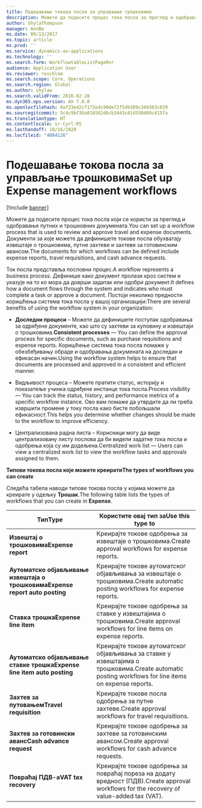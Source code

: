 ```yaml
---
title: Подешавање токова посла за управљање трошковима
description: Можете да подесите процес тока посла за преглед и одобравање путних и трошковних докумената.
author: ShylaThompson
manager: AnnBe
ms.date: 09/13/2017
ms.topic: article
ms.prod: ''
ms.service: dynamics-ax-applications
ms.technology: ''
ms.search.form: WorkflowtableListPageRnr
audience: Application User
ms.reviewer: roschlom
ms.search.scope: Core, Operations
ms.search.region: Global
ms.author: shylaw
ms.search.validFrom: 2016-02-28
ms.dyn365.ops.version: AX 7.0.0
ms.openlocfilehash: 0af23ed2cf172e4c90de72f5db389c349303c039
ms.sourcegitcommit: 5c4c9bf3ba018562d6cb3443c01d550489c415fa
ms.translationtype: HT
ms.contentlocale: sr-Cyrl-RS
ms.lasthandoff: 10/16/2020
ms.locfileid: "4084126"
---
```

# <a name="set-up-expense-management-workflows"></a><span data-ttu-id="2f9a4-103">Подешавање токова посла за управљање трошковима</span><span class="sxs-lookup"><span data-stu-id="2f9a4-103">Set up Expense management workflows</span></span>

[!include [banner](../includes/banner.md)]

<span data-ttu-id="2f9a4-104">Можете да подесите процес тока посла који се користи за преглед и одобравање путних и трошковних докумената.</span><span class="sxs-lookup"><span data-stu-id="2f9a4-104">You can set up a workflow process that is used to review and approve travel and expense documents.</span></span> <span data-ttu-id="2f9a4-105">Документи за које можете да дефинишете токове посла обухватају извештаје о трошковима, путне захтеве и захтеве за готовинским авансом.</span><span class="sxs-lookup"><span data-stu-id="2f9a4-105">The documents for which workflows can be defined include expense reports, travel requisitions, and cash advance requests.</span></span>

<span data-ttu-id="2f9a4-106">Ток посла представља пословни процес.</span><span class="sxs-lookup"><span data-stu-id="2f9a4-106">A workflow represents a business process.</span></span> <span data-ttu-id="2f9a4-107">Дефинише како документ пролази кроз систем и указује на то ко мора да доврши задатак или одобри документ.</span><span class="sxs-lookup"><span data-stu-id="2f9a4-107">It defines how a document flows through the system and indicates who must complete a task or approve a document.</span></span> <span data-ttu-id="2f9a4-108">Постоји неколико предности коришћења система тока посла у вашој организацији:</span><span class="sxs-lookup"><span data-stu-id="2f9a4-108">There are several benefits of using the workflow system in your organization:</span></span>

-   <span data-ttu-id="2f9a4-109">**Доследни процеси** – Можете да дефинишете поступак одобравања за одређене документе, као што су захтеви за куповину и извештаји о трошковима.</span><span class="sxs-lookup"><span data-stu-id="2f9a4-109">**Consistent processes** — You can define the approval process for specific documents, such as purchase requisitions and expense reports.</span></span> <span data-ttu-id="2f9a4-110">Коришћење система тока посла помаже у обезбеђивању обраде и одобравања докумената на доследан и ефикасан начин.</span><span class="sxs-lookup"><span data-stu-id="2f9a4-110">Using the workflow system helps to ensure that documents are processed and approved in a consistent and efficient manner.</span></span>

-   <span data-ttu-id="2f9a4-111">Видљивост процеса – Можете пратити статус, историју и показатеље учинка одређене инстанце тока посла.</span><span class="sxs-lookup"><span data-stu-id="2f9a4-111">Process visibility — You can track the status, history, and performance metrics of a specific workflow instance.</span></span> <span data-ttu-id="2f9a4-112">Ово вам помаже да утврдите да ли треба извршити промене у току посла како бисте побољшали ефикасност.</span><span class="sxs-lookup"><span data-stu-id="2f9a4-112">This helps you determine whether changes should be made to the workflow to improve efficiency.</span></span>

-   <span data-ttu-id="2f9a4-113">Централизована радна листа – Корисници могу да виде централизовану листу послова да би видели задатке тока посла и одобрења која су им додељена.</span><span class="sxs-lookup"><span data-stu-id="2f9a4-113">Centralized work list — Users can view a centralized work list to view the workflow tasks and approvals assigned to them.</span></span> 

<span data-ttu-id="2f9a4-114">**Типови токова посла које можете креирати**</span><span class="sxs-lookup"><span data-stu-id="2f9a4-114">**The types of workflows you can create**</span></span>

<span data-ttu-id="2f9a4-115">Следећа табела наводи типове токова посла у којима можете да креирате у одељку **Трошак**.</span><span class="sxs-lookup"><span data-stu-id="2f9a4-115">The following table lists the types of workflows that you can create in **Expense**.</span></span>


|              <span data-ttu-id="2f9a4-116"><strong>Тип</strong></span><span class="sxs-lookup"><span data-stu-id="2f9a4-116"><strong>Type</strong></span></span>              |                   <span data-ttu-id="2f9a4-117"><strong>Користите овај тип за</strong></span><span class="sxs-lookup"><span data-stu-id="2f9a4-117"><strong>Use this type to</strong></span></span>                   |
|-------------------------------------------------|-----------------------------------------------------------------------|
|         <span data-ttu-id="2f9a4-118"><strong>Извештај о трошковима</strong></span><span class="sxs-lookup"><span data-stu-id="2f9a4-118"><strong>Expense report</strong></span></span>         |            <span data-ttu-id="2f9a4-119">Креирајте токове одобрења за извештаје о трошковима.</span><span class="sxs-lookup"><span data-stu-id="2f9a4-119">Create approval workflows for expense reports.</span></span>             |
|  <span data-ttu-id="2f9a4-120"><strong>Аутоматско објављивање извештаја о трошковима</strong></span><span class="sxs-lookup"><span data-stu-id="2f9a4-120"><strong>Expense report auto posting</strong></span></span>   |        <span data-ttu-id="2f9a4-121">Креирајте токове аутоматског објављивања за извештаје о трошковима.</span><span class="sxs-lookup"><span data-stu-id="2f9a4-121">Create automatic posting workflows for expense reports.</span></span>        |
|       <span data-ttu-id="2f9a4-122"><strong>Ставка трошка</strong></span><span class="sxs-lookup"><span data-stu-id="2f9a4-122"><strong>Expense line item</strong></span></span>        |     <span data-ttu-id="2f9a4-123">Креирајте токове одобрења за ставке у извештајима о трошковима.</span><span class="sxs-lookup"><span data-stu-id="2f9a4-123">Create approval workflows for line items on expense reports.</span></span>      |
| <span data-ttu-id="2f9a4-124"><strong>Аутоматско објављивање ставке трошка</strong></span><span class="sxs-lookup"><span data-stu-id="2f9a4-124"><strong>Expense line item auto posting</strong></span></span> | <span data-ttu-id="2f9a4-125">Креирајте токове аутоматског објављивања за ставке у извештајима о трошковима.</span><span class="sxs-lookup"><span data-stu-id="2f9a4-125">Create automatic posting workflows for line items on expense reports.</span></span> |
|       <span data-ttu-id="2f9a4-126"><strong>Захтев за путовањем</strong></span><span class="sxs-lookup"><span data-stu-id="2f9a4-126"><strong>Travel requisition</strong></span></span>       |          <span data-ttu-id="2f9a4-127">Креирајте токове посла одобрења за путне захтеве.</span><span class="sxs-lookup"><span data-stu-id="2f9a4-127">Create approval workflows for travel requisitions.</span></span>           |
|      <span data-ttu-id="2f9a4-128"><strong>Захтев за готовински аванс</strong></span><span class="sxs-lookup"><span data-stu-id="2f9a4-128"><strong>Cash advance request</strong></span></span>      |         <span data-ttu-id="2f9a4-129">Креирајте токове одобрења за захтеве за готовинским авансом.</span><span class="sxs-lookup"><span data-stu-id="2f9a4-129">Create approval workflows for cash advance requests.</span></span>          |
|        <span data-ttu-id="2f9a4-130"><strong>Повраћај ПДВ-а</strong></span><span class="sxs-lookup"><span data-stu-id="2f9a4-130"><strong>VAT tax recovery</strong></span></span>        | <span data-ttu-id="2f9a4-131">Креирајте токове одобрења за повраћај пореза на додату вредност (ПДВ).</span><span class="sxs-lookup"><span data-stu-id="2f9a4-131">Create approval workflows for the recovery of value-added tax (VAT).</span></span>  |

